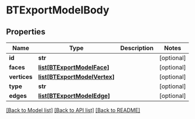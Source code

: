 # BTExportModelBody

## Properties
Name | Type | Description | Notes
------------ | ------------- | ------------- | -------------
**id** | **str** |  | [optional] 
**faces** | [**list[BTExportModelFace]**](BTExportModelFace.md) |  | [optional] 
**vertices** | [**list[BTExportModelVertex]**](BTExportModelVertex.md) |  | [optional] 
**type** | **str** |  | [optional] 
**edges** | [**list[BTExportModelEdge]**](BTExportModelEdge.md) |  | [optional] 

[[Back to Model list]](../README.md#documentation-for-models) [[Back to API list]](../README.md#documentation-for-api-endpoints) [[Back to README]](../README.md)


